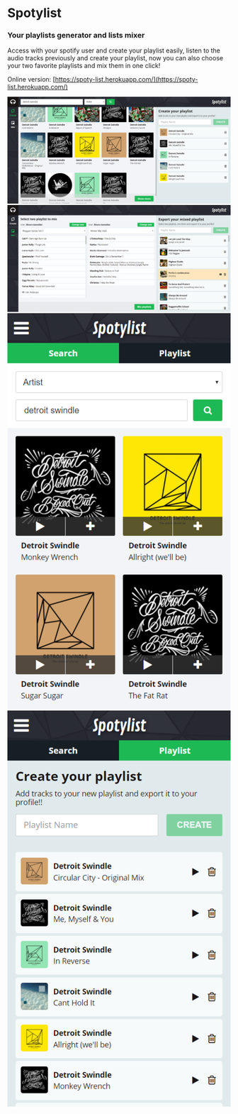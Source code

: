 # Spotylist
### Your playlists generator and lists mixer

Access with your spotify user and create your playlist easily, listen to the audio tracks previously and create your playlist, now you can also choose your two favorite playlists and mix them in one click!

Online version: [https://spoty-list.herokuapp.com/](https://spoty-list.herokuapp.com/) 

![alt text](/public/dist/images/spoty-search-desktop.png "Search page desktop version")
![alt text](/public/dist/images/spoty-mix-desktop.png "Mix page desktop version")
![alt text](/public/dist/images/spoty-mobile.png "Search page mobile version")
![alt text](/public/dist/images/spoty-mobile-list.png "List section mobile version")

